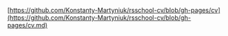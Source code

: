 [https://github.com/Konstanty-Martyniuk/rsschool-cv/blob/gh-pages/cv](https://github.com/Konstanty-Martyniuk/rsschool-cv/blob/gh-pages/cv.md)